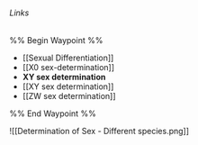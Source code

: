 ###### Links
%% Begin Waypoint %%
- [[Sexual Differentiation]]
- [[X0 sex-determination]]
- **XY sex determination**
- [[XY sex determination]]
- [[ZW sex determination]]

%% End Waypoint %%

![[Determination of Sex - Different species.png]]

